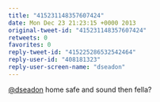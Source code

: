 ```yaml
---
title: "415231148357607424"
date: Mon Dec 23 21:23:15 +0000 2013
original-tweet-id: "415231148357607424"
retweets: 0
favorites: 0
reply-tweet-id: "415225286532542464"
reply-user-id: "408181323"
reply-user-screen-name: "dseadon"
---
```

<a href="https://twitter.com/dseadon">@dseadon</a> home safe and sound then fella?
